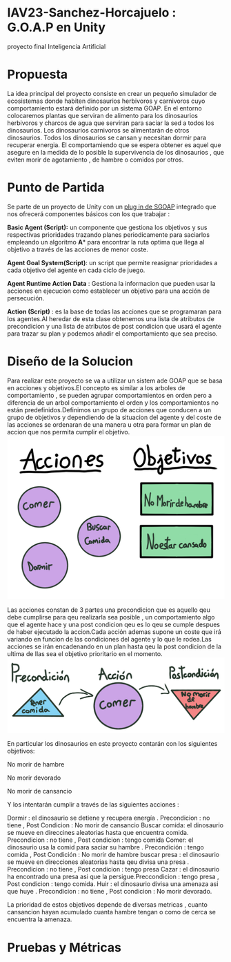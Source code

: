 # IAV23-Sanchez-Horcajuelo : G.O.A.P en Unity 
proyecto final Inteligencia Artificial 

# Propuesta
La idea principal del proyecto consiste en crear un pequeño simulador de  ecosistemas donde habiten dinosaurios herbivoros y carnivoros cuyo  comportamiento estará definido 
por un sistema GOAP.
En el entorno colocaremos plantas que serviran de alimento para los dinosaurios herbivoros y charcos de  agua que serviran para saciar la sed a todos los dinosaurios.
Los dinosaurios carnivoros se alimentarán de otros dinosaurios.
Todos los dinosaurios  se cansan y necesitan dormir para recuperar energia.
El comportamiendo que se espera obtener es aquel que asegure en la medida de lo posible la supervivencia de los dinosaurios , que eviten morir de agotamiento , de hambre o comidos por  otros.

# Punto de Partida 
 Se parte de un proyecto de Unity con un [plug in de SGOAP](https://assetstore.unity.com/packages/tools/ai/s-goap-ai-solution-167167) integrado que nos ofrecerá componentes básicos con los  que  trabajar : 
 
 **Basic Agent (Script):** un componente que gestiona los objetivos y sus respectivas prioridades trazando planes periodicamente para saciarlos empleando un algoritmo **A*** para encontrar la ruta optima que llega  al objetivo a través de las acciones de menor coste.
 
 **Agent Goal System(Script)**: un script que permite reasignar prioridades a cada objetivo del agente en cada ciclo de juego.
 
 **Agent Runtime Action Data** : Gestiona la informacion que pueden usar la acciones en ejecucion como establecer un objetivo  para una acción de persecución.
 
 **Action (Script)** : es la base de todas las acciones que se programaran para los agentes.Al heredar de esta clase obtenemos una lista de  atributos de precondicion y una lista de  atributos de post condicion que usará el agente para trazar su plan y podemos añadir el comportamiento que sea preciso.
 
 # Diseño de la Solucion
 
 Para realizar este proyecto se va a utilizar un sistem ade GOAP que se basa en acciones y objetivos.El concepto es similar a los arboles de comportamiento  , se pueden agrupar comportamientos en orden pero a  diferencia de un arbol comportamiento el orden y los comportamientos no están predefinidos.Definimos un grupo de acciones que conducen a un grupo de objetivos y dependiendo de la situacion del agente y del coste de las acciones se ordenaran de una manera u otra para formar un plan de accion que nos permita cumplir el objetivo.
 ![diagrama ejemplo ](https://github.com/Bimbloc/IAV23-Sanchez-Horcajuelo/blob/main/daigramagoap.png)
 
 Las acciones constan de 3 partes  una precondicion que es aquello qeu debe cumplirse para qeu realizarla sea posible , un comportamiento algo que el agente hace y una post condicion qeu es lo qeu se cumple despues de haber ejecutado la accion.Cada acción ademas supone un coste que irá variando en funcion de las condiciones del agente y lo que le rodea.Las acciones se irán encadenando en un plan hasta qeu la post condicion de la ultima de llas sea el objetivo prioritario en el momento.
 ![diagrama ejemplo](https://github.com/Bimbloc/IAV23-Sanchez-Horcajuelo/blob/main/Actiondiagram.png)
 
 En particular los dinosaurios en este proyecto contarán con los siguientes objetivos:
 
 No morir de hambre
 
 No morir devorado
 
 No morir de cansancio 
 
 Y los intentarán cumplir a través de las siguientes acciones : 
 
 Dormir : el dinosaurio se detiene y recupera energía . Precondicion : no tiene , Post Condicion : No morir de cansancio
 Buscar comida: el dinosaurio se mueve en direccines aleatorias hasta que encuentra comida. Precondicion : no tiene , Post condicion : tengo comida
 Comer: el dinosaurio usa la comid para saciar su hambre . Precondición : tengo comida , Post Condición : No morir de hambre 
 buscar presa : el dinosaurio se mueve en direcciones aleatorias hasta qeu divisa una presa . Precondicion : no tiene , Post condicion : tengo presa
 Cazar : el dinosaurio ha encontrado una presa asi que la persigue.Preccondicion : tengo presa , Post condicion : tengo comida.
 Huir : el dinosaurio divisa una amenaza asi que huye . Precondicion : no tiene , Post condicion : No morir devorado.
 
 La prioridad de estos objetivos depende de diversas metricas , cuanto cansancion hayan acumulado cuanta hambre tengan o como de cerca se encuentra la amenaza.
 
 # Pruebas y Métricas
 
 
 
 
 

